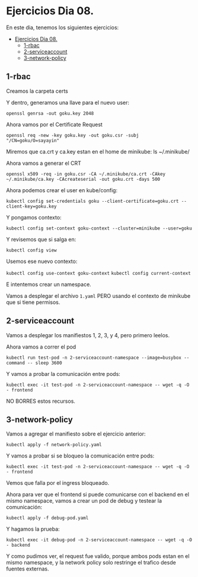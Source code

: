 # Ejercicios Dia 08.

En este dia, tenemos los siguientes ejercicios:

- [Ejercicios Dia 08.](#ejercicios-dia-08)
  - [1-rbac](#1-rbac)
  - [2-serviceaccount](#2-serviceaccount)
  - [3-network-policy](#3-network-policy)


## 1-rbac

Creamos la carpeta certs

Y dentro, generamos una llave para el nuevo user:

`openssl genrsa -out goku.key 2048`

Ahora vamos por el Certificate Request

`openssl req -new -key goku.key -out goku.csr -subj "/CN=goku/O=sayayin"`

Miremos que ca.crt y ca.key estan en el home de minikube: ls ~/.minikube/ 

Ahora vamos a generar el CRT

`openssl x509 -req -in goku.csr -CA ~/.minikube/ca.crt -CAkey ~/.minikube/ca.key -CAcreateserial -out goku.crt -days 500`

Ahora podemos crear el user en kube/config:

`kubectl config set-credentials goku --client-certificate=goku.crt --client-key=goku.key`

Y pongamos contexto:

`kubectl config set-context goku-context --cluster=minikube --user=goku`

Y revisemos que si salga en:

`kubectl config view`

Usemos ese nuevo contexto:

`kubectl config use-context goku-context`
`kubectl config current-context`

E intentemos crear un namespace.


Vamos a desplegar el archivo `1.yaml` PERO usando el contexto de minikube que si tiene permisos.


## 2-serviceaccount

Vamos a desplegar los manifiestos 1, 2, 3, y 4, pero primero leelos.

Ahora vamos a correr el pod

`kubectl run test-pod -n 2-serviceaccount-namespace --image=busybox --command -- sleep 3600`

Y vamos a probar la comunicación entre pods:

`kubectl exec -it test-pod -n 2-serviceaccount-namespace -- wget -q -O - frontend`


NO BORRES estos recursos.

## 3-network-policy

Vamos a agregar el manifiesto sobre el ejercicio anterior:

`kubectl apply -f network-policy.yaml`

Y vamos a probar si se bloqueo la comunicación entre pods:

`kubectl exec -it test-pod -n 2-serviceaccount-namespace -- wget -q -O - frontend`

Vemos que falla por el ingress bloqueado.

Ahora para ver que el frontend si puede comunicarse con el backend en el mismo namespace, vamos a crear un pod de debug y testear la comunicación:

`kubectl apply -f debug-pod.yaml`

Y hagamos la prueba:

`kubectl exec -it debug-pod -n 2-serviceaccount-namespace -- wget -q -O - backend`

Y como pudimos ver, el request fue valido, porque ambos pods estan en el mismo namespace, y la network policy solo restringe el trafico desde fuentes externas.